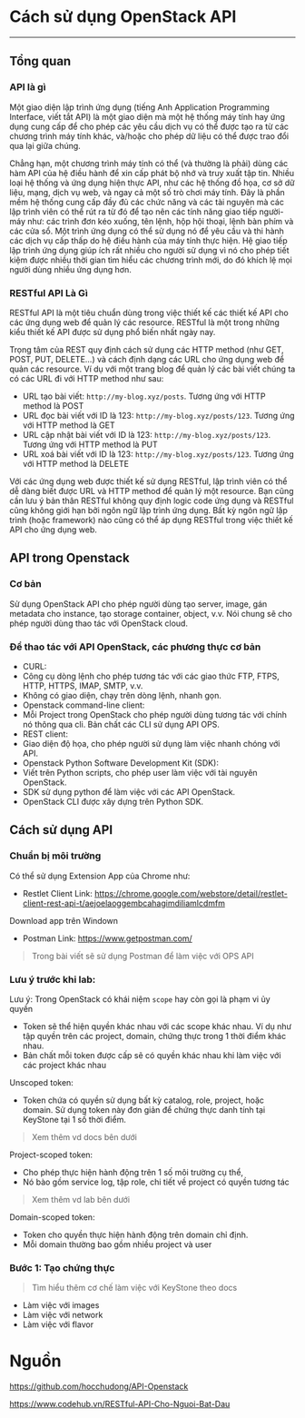 # Cách sử dụng OpenStack API
---
## Tổng quan 
### API là gì
Một giao diện lập trình ứng dụng (tiếng Anh Application Programming Interface, viết tắt API) là một giao diện mà một hệ thống máy tính hay ứng dụng cung cấp để cho phép các yêu cầu dịch vụ có thể được tạo ra từ các chương trình máy tính khác, và/hoặc cho phép dữ liệu có thể được trao đổi qua lại giữa chúng. 

Chẳng hạn, một chương trình máy tính có thể (và thường là phải) dùng các hàm API của hệ điều hành để xin cấp phát bộ nhớ và truy xuất tập tin. Nhiều loại hệ thống và ứng dụng hiện thực API, như các hệ thống đồ họa, cơ sở dữ liệu, mạng, dịch vụ web, và ngay cả một số trò chơi máy tính. Đây là phần mềm hệ thống cung cấp đầy đủ các chức năng và các tài nguyên mà các lập trình viên có thể rút ra từ đó để tạo nên các tính năng giao tiếp người- máy như: các trình đơn kéo xuống, tên lệnh, hộp hội thoại, lệnh bàn phím và các cửa sổ. Một trình ứng dụng có thể sử dụng nó để yêu cầu và thi hành các dịch vụ cấp thấp do hệ điều hành của máy tính thực hiện. Hệ giao tiếp lập trình ứng dụng giúp ích rất nhiều cho người sử dụng vì nó cho phép tiết kiệm được nhiều thời gian tìm hiểu các chương trình mới, do đó khích lệ mọi người dùng nhiều ứng dụng hơn.

### RESTful API Là Gì
RESTful API là một tiêu chuẩn dùng trong việc thiết kế các thiết kế API cho các ứng dụng web để quản lý các resource. RESTful là một trong những kiểu thiết kế API được sử dụng phổ biến nhất ngày nay.

Trọng tâm của REST quy định cách sử dụng các HTTP method (như GET, POST, PUT, DELETE...) và cách định dạng các URL cho ứng dụng web để quản các resource. Ví dụ với một trang blog để quản lý các bài viết chúng ta có các URL đi với HTTP method như sau:
- URL tạo bài viết: `http://my-blog.xyz/posts`. Tương ứng với HTTP method là POST
- URL đọc bài viết với ID là 123: `http://my-blog.xyz/posts/123`. Tương ứng với HTTP method là GET
- URL cập nhật bài viết với ID là 123: `http://my-blog.xyz/posts/123`. Tương ứng với HTTP method là PUT
- URL xoá bài viết với ID là 123: `http://my-blog.xyz/posts/123`. Tương ứng với HTTP method là DELETE

Với các ứng dụng web được thiết kế sử dụng RESTful, lập trình viên có thể dễ dàng biết được URL và HTTP method để quản lý một resource. Bạn cũng cần lưu ý bản thân RESTful không quy định logic code ứng dụng và RESTful cũng không giới hạn bởi ngôn ngữ lập trình ứng dụng. Bất kỳ ngôn ngữ lập trình (hoặc framework) nào cũng có thể áp dụng RESTful trong việc thiết kế API cho ứng dụng web.


## API trong Openstack
### Cơ bản
Sử dụng OpenStack API cho phép người dùng tạo server, image, gán metadata cho instance, tạo storage container, object, v.v. Nói chung sẽ cho phép người dùng thao tác với OpenStack cloud.

### Để thao tác với API OpenStack, các phương thực cơ bản
- CURL:
 - Công cụ dòng lệnh cho phép tương tác với các giao thức FTP, FTPS, HTTP, HTTPS, IMAP, SMTP, v.v.
 - Không có giao diện, chạy trên dòng lệnh, nhanh gọn.
- Openstack command-line client:
 - Mỗi Project trong OpenStack cho phép người dùng tương tác với chính nó thông qua cli. Bản chất các CLI sử dụng API OPS.
- REST client:
 - Giao diện độ họa, cho phép người sử dụng làm việc nhanh chóng với API.
- Openstack Python Software Development Kit (SDK):
 - Viết trên Python scripts, cho phép user làm việc với tài nguyên OpenStack.
 - SDK sử dụng python để làm việc với các API OpenStack.
 - OpenStack CLI được xây dựng trên Python SDK.


## Cách sử dụng API
### Chuẩn bị môi trường
Có thể sử dụng Extension App của Chrome như:
- Restlet Client
 Link: https://chrome.google.com/webstore/detail/restlet-client-rest-api-t/aejoelaoggembcahagimdiliamlcdmfm

Download app trên Windown
- Postman
 Link: https://www.getpostman.com/ 

> Trong bài viết sẽ sử dụng Postman để làm việc với OPS API 

### Lưu ý trước khi lab:

Lưu ý: Trong OpenStack có khái niệm `scope` hay còn gọi là phạm vi ủy quyền
- Token sẽ thể hiện quyền khác nhau với các scope khác nhau. Ví dụ như tập quyền trên các project, domain, chứng thực trong 1 thời điểm khác nhau. 
- Bản chất mỗi token được cấp sẽ có quyền khác nhau khi làm việc với các project khác nhau

Unscoped token:
- Token chứa có quyền sử dụng bất kỳ catalog, role, project, hoặc domain. Sử dụng token này đơn giản để chứng thực danh tính tại KeyStone tại 1 số thời điểm.

> Xem thêm vd docs bên dưới

Project-scoped token:
- Cho phép thực hiện hành động trên 1 số môi trường cụ thể,
- Nó bào gồm service log, tập role, chi tiết về project có quyền tương tác

> Xem thêm vd lab bên dưới

Domain-scoped token:
- Token cho quyền thực hiện hành động trên domain chỉ định. 
- Mỗi domain thường bao gồm nhiều project và user

### Bước 1: Tạo chứng thực
> Tìm hiểu thêm cơ chế làm việc với KeyStone theo docs 


- Làm việc với images
- Làm việc với network 
- Làm việc với flavor



# Nguồn

https://github.com/hocchudong/API-Openstack

https://www.codehub.vn/RESTful-API-Cho-Nguoi-Bat-Dau

